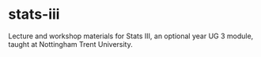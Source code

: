 # stats-iii

Lecture and workshop materials for Stats III, an optional year UG 3 module, taught at Nottingham Trent University.
